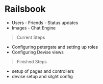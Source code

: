 # Railsbook

- Users - Friends - Status updates
- Images - Chat Engine

> Current Steps

- Configuring petergate and setting up roles
- Configuring Devise views

> Finished Steps

- setup of pages and controllers
- devise setup and silght config